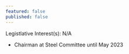 ```yaml
---
featured: false
published: false
---
```

Legistlative Interest(s): N/A

* Chairman at Steel Committee until May 2023